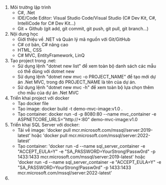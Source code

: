 1. Môi trường lập trình
   - C#, .Net
   - IDE/Code Editor: Visual Studio Code/Visual Studio (C# Dev Kit, C#, IntelliCode for C# Dev Kit...)
   - Git + Github (git add, git commit, git push, git pull, git branch...)
2. Nội dung học
   - Giới thiệu về .NET và Quản lý mã nguồn với Git/GitHub
   - C# cơ bản, C# nâng cao
   - HTML, CSS
   - C# MVC, EntityFramework, LinQ
3. Tạo project trong .net:
   - Sử dụng lệnh "dotnet new list" để xem toàn bộ danh sách các mẫu có thể dùng với dotnet new
   - Sử dụng lệnh "dotnet new mvc -o PROJECT_NAME" để tạo mới dự án .Net MVC, trong đó PROJECT_NAME là tên của dự án.
   - Sử dụng lệnh "dotnet new mvc -h" để xem toàn bộ lựa chọn thêm cho mẫu của dự án .Net MVC
4. Triển khai project với docker
   - Tạo docker file
   - Tạo image: docker build -t demo-mvc-image:v1.0 .
   - Tạo container:  docker run -d -p 8080:80 --name mvc_container -e ASPNETCORE_URLS="http://+:80" demo-mvc-image:v1.0
5. Triển khai SQL Server với docker:
   - Tải về image: 'docker pull mcr.microsoft.com/mssql/server:2019-latest' hoặc 'docker pull mcr.microsoft.com/mssql/server:2022-latest'
   - Tạo container: 'docker run -d --name sql_server_container -e "ACCEPT_EULA=Y" -e "SA_PASSWORD=YourStrong!Passw0rd" -p 1433:1433 mcr.microsoft.com/mssql/server:2019-latest' hoặc 'docker run -d --name sql_server_container -e "ACCEPT_EULA=Y" -e "SA_PASSWORD=YourStrong!Passw0rd" -p 1433:1433 mcr.microsoft.com/mssql/server:2022-latest'
6. 
